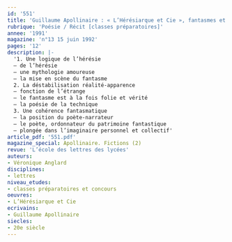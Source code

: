 ```yaml
---
id: '551'
title: 'Guillaume Apollinaire : « L’Hérésiarque et Cie », fantasmes et réalité'
rubrique: 'Poésie / Récit [classes préparatoires]'
annee: '1991'
magazine: 'n°13 15 juin 1992'
pages: '12'
description: |-
  '1. Une logique de l’hérésie
  – de l’hérésie
  – une mythologie amoureuse
  – la mise en scène du fantasme
  2. La déstabilisation réalité-apparence
  – fonction de l’étrange
  – le fantasme est à la fois folie et vérité
  – la poésie de la technique
  3. Une cohérence fantasmatique
  – la position du poète-narrateur
  – le poète, ordonnateur du patrimoine fantastique
  – plongée dans l’imaginaire personnel et collectif'
article_pdf: '551.pdf'
magazine_special: Apollinaire. Fictions (2)
revue: 'L’école des lettres des lycées'
auteurs:
- Véronique Anglard
disciplines:
- lettres
niveau_etudes:
- classes préparatoires et concours
oeuvres:
- L’Hérésiarque et Cie
ecrivains:
- Guillaume Apollinaire
siecles:
- 20e siècle
---
```

